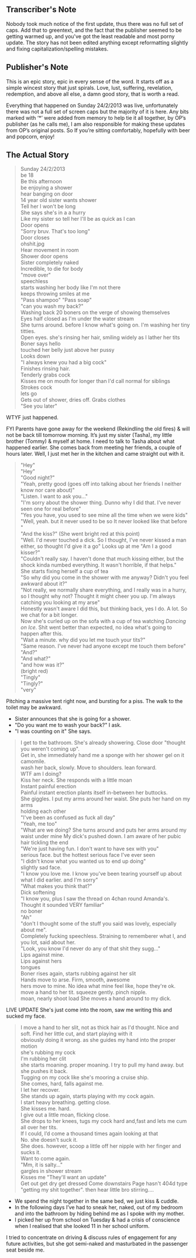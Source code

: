 ## Transcriber's Note
Nobody took much notice of the first update, thus there was no full set of caps. Add that to greentext, and the fact that the publisher seemed to be getting warmed up, and you've got the least readable and most porny update. The story has not been edited anything except reformatting slightly and fixing capitalization/spelling mistakes.

## Publisher's Note
This is an epic story, epic in every sense of the word. It starts off as a simple wincest story that just spirals. Love, lust, suffering, revelation, redemption, and above all else, a damn good story, that is worth a read.

Everything that happened on Sunday 24/2/2013 was live, unfortunately there was not a full set of screen caps but the majority of it is here. Any bits marked with ‘*’ were added from memory to help tie it all together, by OP’s publisher (as he calls me), I am also responsible for making these updates from OP’s original posts. So If you’re sitting comfortably, hopefully with beer and popcorn, enjoy!

## The Actual Story
> Sunday 24/2/2013  
> be 18  
> Be this afternoon   
> be enjoying a shower   
> hear banging on door   
> 14 year old sister wants shower   
> Tell her I won't be long   
> She says she's in a a hurry   
> Like my sister so tell her I'll be as quick as I can   
> Door opens   
> "Sorry bruv. That's too long"   
> Door closes   
> ohshit.jpg   
> Hear movement in room   
> Shower door opens   
> Sister completely naked   
> Incredible, to die for body   
> "move over"  
> speechless   
> starts washing her body like I'm not there   
> keeps throwing smiles at me   
> "Pass shampoo" "Pass soap"   
> "can you wash my back?"   
> Washing back 20 boners on the verge of showing themselves   
> Eyes half closed as I'm under the water stream   
> She turns around. before I know what's going on. I'm washing her tiny titties.  
> Open eyes. she's rinsing her hair, smiling widely as I lather her tits   
> Boner says hello   
> touched her belly just above her pussy   
> Looks down   
> "I always knew you had a big cock"   
> Finishes rinsing hair.   
> Tenderly grabs cock   
> Kisses me on mouth for longer than I'd call normal for siblings   
> Strokes cock   
> lets go   
> Gets out of shower, dries off. Grabs clothes   
> "See you later"  

WTYF just happened.

FYI Parents have gone away for the weekend (Rekindling the old fires) & will not be back till tomorrow morning. It’s just my sister (Tasha), my little brother (Tommy) & myself at home. I need to talk to Tasha about what happened earlier. She comes back from meeting her friends, a couple of hours later. Well, I just met her in the kitchen and came straight out with it.

> "Hey"  
> "Hey"  
> "Good night?"  
> "Yeah, pretty good (goes off into talking about her friends I neither know nor care about)"  
> "Listen. I want to ask you..."  
> "I'm sorry about the shower thing. Dunno why I did that. I've never seen one for real before"  
> "Yes you have, you used to see mine all the time when we were kids"  
> "Well, yeah. but it never used to be so It never looked like that before "  
> "And the kiss?" (She went bright red at this point)  
> "Well. I'd never touched a dick. So I thought, I've never kissed a man either, so thought I'd give it a go" Looks up at me "Am I a good kisser?"  
> "Couldn't really say. I haven't done that much kissing either, but the shock kinda numbed everything. It wasn't horrible, if that helps."  
> She starts fixing herself a cup of tea   
> "So why did you come in the shower with me anyway? Didn't you feel awkward about it?"  
> "Not really, we normally share everything, and I really was in a hurry, so I thought why not? Thought it might cheer you up. I'm always catching you looking at my arse"  
> Honestly wasn't aware I did this, but thinking back, yes I do. A lot. So we chat for a bit longer.  
> Now she's curled up on the sofa with a cup of tea watching _Dancing on Ice_. Shit went better than expected, no idea what's going to happen after this.  
> "Wait a minute. why did you let me touch your tits?"  
> "Same reason. I've never had anyone except me touch them before"  
> "And?"  
> "And what?"  
> "and how was it?"  
> (bright red)  
> "Tingly"  
> "Tingly?"  
> "very"  

Pitching a massive tent right now, and bursting for a piss. The walk to the toilet may be awkward. 

* Sister announces that she is going for a shower.
* "Do you want me to wash your back?" I ask.
* "I was counting on it" She says.

> I get to the bathroom. She's already showering. Close door "thought you weren't coming up".   
> Get in, she immediately hand me a sponge with her shower gel on it camomile.  
> wash her back, slowly. Move to shoulders. lean forward.   
> WTF am I doing?   
> Kiss her neck. She responds with a little moan   
> Instant painful erection   
> Painful instant erection plants itself in-between her buttocks.  
> She giggles. I put my arms around her waist. She puts her hand on my arms   
> holding each other   
> "I've been as confused as fuck all day"  
> "Yeah, me too"  
> "What are we doing? She turns around and puts her arms around my waist under mine My dick's pushed down. I am aware of her pubic hair tickling the end   
> "We're just having fun. I don't want to have sex with you"   
> serious face. but the hottest serious face I've ever seen   
> "I didn't know what you wanted us to end up doing"   
> slightly sad face.  
> "I know you love me. I know you've been tearing yourself up about what I did earlier. and I'm sorry"   
> "What makes you think that?"   
> Dick softening   
> "I know you, plus I saw the thread on 4chan round Amanda's. Thought it sounded VERY familiar"  
> no boner   
> "Ah"  
> "don't I thought some of the stuff you said was lovely, especially about me".  
> Completely fucking speechless. Straining to rememberer what I, and you lot, said about her.  
> "Look, you know I'd never do any of that shit they sugg..."   
> Lips against mine.   
> Lips against hers   
> tongues   
> Boner rises again, starts rubbing against her slit   
> Hands move to arse. Firm, smooth, awesome   
> hers move to mine. No idea what mine feel like, hope they're ok.   
> move a hand to her tit. squeeze gently. pinch nipple.  
> moan, nearly shoot load She moves a hand around to my dick.  

LIVE UPDATE She's just come into the room, saw me writing this and sucked my face. 

> I move a hand to her slit, not as thick hair as I'd thought. Nice and soft. Find her little cut, and start playing with it   
> obviously doing it wrong. as she guides my hand into the proper motion   
> she's rubbing my cock   
> I'm rubbing her clit   
> she starts moaning. proper moaning. I try to pull my hand away. but she pushes it back.   
> Tugging on my cock like she's mooring a cruise ship.   
> She comes, hard, falls against me.   
> I let her recover.   
> She stands up again, starts playing with my cock again.   
> I start heavy breathing. getting close.   
> She kisses me. hard.   
> I give out a little moan, flicking close.  
> She drops to her knees, tugs my cock hard and,fast and lets me cum all over her tits.  
> lf I could, I’d come a thousand times again looking at that   
> No. she doesn't suck it.  
> She does. however, scoop a little off her nipple with her finger and sucks it.  
> Want to come again.  
> "Mm, it is salty..."   
> gargles in shower stream   
> Kisses me "They'll want an update"   
> Get out get dry get dressed Come downstairs Page hasn't 404d type "getting my shit together". then hear little bro stirring....  

* We spend the night together in the same bed, we just kiss & cuddle. 
* In the following days I’ve had to sneak her, naked, out of my bedroom and into the bathroom by hiding behind me as I spoke  with my mother. 
* I picked her up from school on Tuesday & had a crisis of conscience when I realised that she looked 11 in her school uniform.

I tried to concentrate on driving & discuss rules of engagement for any future activities, but she got semi-naked and masturbated in the passenger seat beside me.